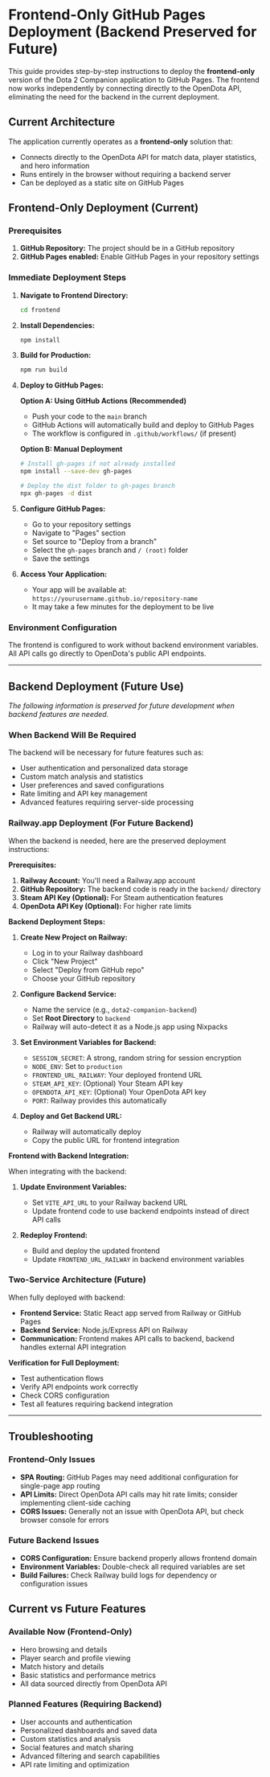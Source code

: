 # Frontend-Only GitHub Pages Deployment (Backend Preserved for Future)

This guide provides step-by-step instructions to deploy the **frontend-only** version of the Dota 2 Companion application to GitHub Pages. The frontend now works independently by connecting directly to the OpenDota API, eliminating the need for the backend in the current deployment.

## Current Architecture

The application currently operates as a **frontend-only** solution that:
- Connects directly to the OpenDota API for match data, player statistics, and hero information
- Runs entirely in the browser without requiring a backend server
- Can be deployed as a static site on GitHub Pages

## Frontend-Only Deployment (Current)

### Prerequisites
1. **GitHub Repository:** The project should be in a GitHub repository
2. **GitHub Pages enabled:** Enable GitHub Pages in your repository settings

### Immediate Deployment Steps

1. **Navigate to Frontend Directory:**
   ```bash
   cd frontend
   ```

2. **Install Dependencies:**
   ```bash
   npm install
   ```

3. **Build for Production:**
   ```bash
   npm run build
   ```

4. **Deploy to GitHub Pages:**
   
   **Option A: Using GitHub Actions (Recommended)**
   - Push your code to the `main` branch
   - GitHub Actions will automatically build and deploy to GitHub Pages
   - The workflow is configured in `.github/workflows/` (if present)

   **Option B: Manual Deployment**
   ```bash
   # Install gh-pages if not already installed
   npm install --save-dev gh-pages
   
   # Deploy the dist folder to gh-pages branch
   npx gh-pages -d dist
   ```

5. **Configure GitHub Pages:**
   - Go to your repository settings
   - Navigate to "Pages" section
   - Set source to "Deploy from a branch"
   - Select the `gh-pages` branch and `/ (root)` folder
   - Save the settings

6. **Access Your Application:**
   - Your app will be available at: `https://yourusername.github.io/repository-name`
   - It may take a few minutes for the deployment to be live

### Environment Configuration

The frontend is configured to work without backend environment variables. All API calls go directly to OpenDota's public API endpoints.

---

## Backend Deployment (Future Use)

*The following information is preserved for future development when backend features are needed.*

### When Backend Will Be Required

The backend will be necessary for future features such as:
- User authentication and personalized data storage
- Custom match analysis and statistics
- User preferences and saved configurations
- Rate limiting and API key management
- Advanced features requiring server-side processing

### Railway.app Deployment (For Future Backend)

When the backend is needed, here are the preserved deployment instructions:

**Prerequisites:**
1. **Railway Account:** You'll need a Railway.app account
2. **GitHub Repository:** The backend code is ready in the `backend/` directory
3. **Steam API Key (Optional):** For Steam authentication features
4. **OpenDota API Key (Optional):** For higher rate limits

**Backend Deployment Steps:**

1. **Create New Project on Railway:**
   - Log in to your Railway dashboard
   - Click "New Project"
   - Select "Deploy from GitHub repo"
   - Choose your GitHub repository

2. **Configure Backend Service:**
   - Name the service (e.g., `dota2-companion-backend`)
   - Set **Root Directory** to `backend`
   - Railway will auto-detect it as a Node.js app using Nixpacks

3. **Set Environment Variables for Backend:**
   - `SESSION_SECRET`: A strong, random string for session encryption
   - `NODE_ENV`: Set to `production`
   - `FRONTEND_URL_RAILWAY`: Your deployed frontend URL
   - `STEAM_API_KEY`: (Optional) Your Steam API key
   - `OPENDOTA_API_KEY`: (Optional) Your OpenDota API key
   - `PORT`: Railway provides this automatically

4. **Deploy and Get Backend URL:**
   - Railway will automatically deploy
   - Copy the public URL for frontend integration

**Frontend with Backend Integration:**

When integrating with the backend:

1. **Update Environment Variables:**
   - Set `VITE_API_URL` to your Railway backend URL
   - Update frontend code to use backend endpoints instead of direct API calls

2. **Redeploy Frontend:**
   - Build and deploy the updated frontend
   - Update `FRONTEND_URL_RAILWAY` in backend environment variables

### Two-Service Architecture (Future)

When fully deployed with backend:
- **Frontend Service:** Static React app served from Railway or GitHub Pages
- **Backend Service:** Node.js/Express API on Railway
- **Communication:** Frontend makes API calls to backend, backend handles external API integration

**Verification for Full Deployment:**
- Test authentication flows
- Verify API endpoints work correctly
- Check CORS configuration
- Test all features requiring backend integration

---

## Troubleshooting

### Frontend-Only Issues
- **SPA Routing:** GitHub Pages may need additional configuration for single-page app routing
- **API Limits:** Direct OpenDota API calls may hit rate limits; consider implementing client-side caching
- **CORS Issues:** Generally not an issue with OpenDota API, but check browser console for errors

### Future Backend Issues
- **CORS Configuration:** Ensure backend properly allows frontend domain
- **Environment Variables:** Double-check all required variables are set
- **Build Failures:** Check Railway build logs for dependency or configuration issues

## Current vs Future Features

### Available Now (Frontend-Only)
- Hero browsing and details
- Player search and profile viewing  
- Match history and details
- Basic statistics and performance metrics
- All data sourced directly from OpenDota API

### Planned Features (Requiring Backend)
- User accounts and authentication
- Personalized dashboards and saved data
- Custom statistics and analysis
- Social features and match sharing
- Advanced filtering and search capabilities
- API rate limiting and optimization